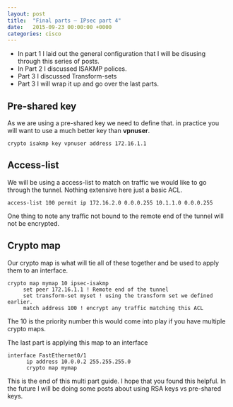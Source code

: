 ```yaml
---
layout: post
title:  "Final parts – IPsec part 4"
date:   2015-09-23 00:00:00 +0000
categories: cisco
---
```

- In part 1 I laid out the general configuration that I will be disusing through this series of posts.
- In Part 2 I discussed ISAKMP polices.
- Part 3 I discussed  Transform-sets
- Part 3 I will wrap it up and go over the last parts.

## Pre-shared key
As we are using a pre-shared key we need to define that. in practice you will want to use a much better key than **vpnuser**.
```
crypto isakmp key vpnuser address 172.16.1.1
```
## Access-list
We will be using a access-list to match on traffic we would like to go through the tunnel. Nothing extensive here just a basic ACL.
```
access-list 100 permit ip 172.16.2.0 0.0.0.255 10.1.1.0 0.0.0.255
```
One thing to note any traffic not bound to the remote end of the tunnel will not be encrypted.

## Crypto map
Our crypto map is what will tie all of these together and be used to apply them to an interface.
```
crypto map mymap 10 ipsec-isakmp
     set peer 172.16.1.1 ! Remote end of the tunnel
     set transform-set myset ! using the transform set we defined earlier.
     match address 100 ! encrypt any traffic matching this ACL
```
The 10 is the priority number this would come into play if you have multiple crypto maps.

The last part is applying this map to an interface
```
interface FastEthernet0/1
      ip address 10.0.0.2 255.255.255.0
      crypto map mymap
```


This is the end of this multi part guide. I hope that you found this helpful. In the future I will be doing some posts about using RSA keys vs pre-shared keys.
